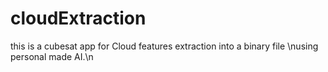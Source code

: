 # cloudExtraction
this is a cubesat app for Cloud features extraction into a binary file \nusing personal made AI.\n
